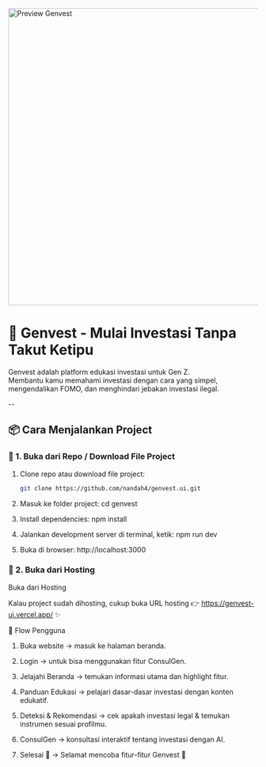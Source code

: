 

<img src="/images/image.png" alt="Preview Genvest" width="600"/>

# 🚀 Genvest - Mulai Investasi Tanpa Takut Ketipu

Genvest adalah platform edukasi investasi untuk Gen Z.  
Membantu kamu memahami investasi dengan cara yang simpel, mengendalikan FOMO, dan menghindari jebakan investasi ilegal.  

--

## 📦 Cara Menjalankan Project

### 🔹 1. Buka dari Repo / Download File Project
1. Clone repo atau download file project:
   ```bash
   git clone https://github.com/nandah4/genvest.ui.git

2. Masuk ke folder project:
   cd genvest

3. Install dependencies:
   npm install

4. Jalankan development server di terminal, ketik:
   npm run dev

5. Buka di browser: 
   http://localhost:3000

### 🔹 2. Buka dari Hosting
Buka dari Hosting

Kalau project sudah dihosting, cukup buka URL hosting 👉 https://genvest-ui.vercel.app/ ✨

🧭 Flow Pengguna
1. Buka website → masuk ke halaman beranda.

2. Login → untuk bisa menggunakan fitur ConsulGen.

3. Jelajahi Beranda → temukan informasi utama dan highlight fitur.

4. Panduan Edukasi → pelajari dasar-dasar investasi dengan konten edukatif.

5. Deteksi & Rekomendasi → cek apakah investasi legal & temukan instrumen sesuai profilmu.

6. ConsulGen → konsultasi interaktif tentang investasi dengan AI.

7. Selesai 🎉 → Selamat mencoba fitur-fitur Genvest 🚀

